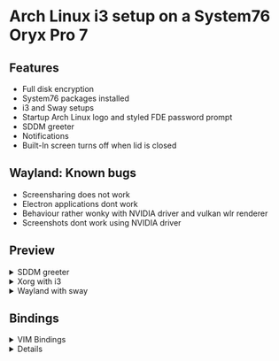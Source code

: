 # Arch Linux i3 setup on a System76 Oryx Pro 7
## Features
* Full disk encryption
* System76 packages installed
* i3 and Sway setups
* Startup Arch Linux logo and styled FDE password prompt
* SDDM greeter
* Notifications 
* Built-In screen turns off when lid is closed

## Wayland: Known bugs
* Screensharing does not work
* Electron applications dont work
* Behaviour rather wonky with NVIDIA driver and vulkan wlr renderer
* Screenshots dont work using NVIDIA driver

## Preview
<details>
<summary>SDDM greeter</summary>

![greeter](preview/greeter.png)
</details>

<details>
<summary>Xorg with i3</summary>

![i3](preview/i3.png)
</details>
<details>
<summary>Wayland with sway</summary>

![sway](preview/sway.png)
</details>

## Bindings
<details>
<summary>VIM Bindings</summary>

### Moving
#### Words
* **b**: Move to the start of the **previous** word
* **w**: Move to the start of the **next** word
* **e**: Move to the end of the word
#### Lines
* **0**: Move to the start of the line
* **^**: Move to the first **non-blank** character of the line
* **$**: Move to the end of the line
* **:<LINE_NUMBER>**: Move to a specific line
* **G**: Move to the end of the file
* **gg**: Move to the begginning of the file

### Inserting Text
* **a**: Insert **after** the cursor
* **A**: Insert at the **end** of the line
* **o**: Insert **below** the current line
* **O**: Insert **above** the current line

### Editing Text
* **r**: Replace a single character and return to command mode
* **cc**: **Replace (its in the clipboard)** entire line and go into insert mode
* **c<MOVEMENT CHARACTER>**: Replace from the cursor to whereever specified after
* **J / gJ**: Merge with the line below with or without a space
* **u**: Undo
* **CTRL + r**: Redo
* **w !sudo tee %**: Write file using sudo and tee

### Copy and Paste
* **yy**: Copy line
* **dd**: Cut line
* **p**: Paste **after** the cursor
* **P**: Paste **before** the cursor

### Selecting
* **v**: Select by character
* **V**: Select by line
* **CTRL + v**: Select by block mode
* **y**: Copy selected
* **d**: Cut selected
* **u**: Change to lowercase
* **U**: Change to uppercase

### Searching
* **(/|?)pattern**: Forward or backward pattern search
* **n**: Repeat search in same direction
* **N**: Repeat search in oppsosite direction

</details>
<details>
<details>
<summary>IntelliJ</summary>

* **CTRL + ALT + R**: Rename
* **CTRL + ALT + T**: Sorround with
* **CTRL + ALT + V**: Extract local variable
* **CTRL + ALT + F**: Extract to field
* **CTRL + ALT + N**: Inline
* **CTRL + ALT + M**: Extract method

</details>

## Installation
<details>
<summary>System setup</summary>

### Create a bootable ArchLinux USB drive
```sh
sudo umount /dev/sdx
sudo dd bs=4M if=arch_linux.ISO of=/dev/sdb status=progress
```

Insert drive and reboot into the drive.

### Installation convinience
```sh
# Available keyboard layouts
ls /usr/share/kbd/keymaps/**/*.map.gz
loadkeys de-latin1

# Adjust TTY font size
ls /usr/share/kbd/consolefonts | grep -P "[2-9]\d+\.ps"
# Use the biggest font you can find
setfont latarcyrheb-sun32
```

### Verify boot mode
If it shows an output it uses UEFI, if not it uses BIOS
```sh
ls /sys/firmware/efi/efivars
```
This tutorial only supports UEFI.

### Setting up an internet connection
```sh
# Verify your connection
ping www.google.com

# If not try this
## Ethernet
### Find adapters
ip link
### Configure adapter
ip link set NIC up
dhclient NIC

## Wireless
ip link
ip link set wlan0 up
### Chose on variant
#### No encryption
iw dev wlan0 connect “your_essid”
#### WEP
iw dev wlan0 connect “your_essid” key 0:your_key
#### WPA/WPA2
wpa_passphrase my_essid my_passphrase > /etc/wpa_supplicant/my_essid.conf
wpa_supplicant -c /etc/wpa_supplicant/my_essid.conf -i wlan0
wpa_supplicant -B -c /etc/wpa_supplicant/my_essid.conf -i wlan0
dhclient wlan0

# Verify your connection
ping www.google.com
```

### Update system clock
```sh
timedatectl set-ntp true
```

### Prepare for LUKS encryption
```sh
modprobe dm-crypt
modprobe dm-mod
```

### Prepare disks
```sh
# Find your disk for me its nvme1n1
lsblk

# You may have to remove partitions before
# Follow the instructions d, enter, select partition, repeat
fdisk /dev/nvme0n1

# Choose gpt
cfdisk /dev/nvme0n1
# Create 3 partitions
## Goto new, enter size and select type, 'Free Space'
## First: Size: 256MB, Type: 'EFI'
## Second: Size: 512MB, Type: 'ext4'
## Third: Size: Rest, Type: 'ext4'
## Goto write and press enter
```

#### Encrypt root partition
```sh
# Confirm with uppercase YES and type desired password
cryptsetup luksFormat -v -s 512 -h sha512 /dev/nvme0n1p3

# Open it, it will prompt for your password
# The partition will be available under /dev/mapper/luks_root
cryptsetup open /dev/nvme0n1p3 luks_root
```

#### Format and mount file system
```sh
# Format all partitions
mkfs.vfat -n “EFI” /dev/nvme0n1p1
mkfs.ext4 -L boot /dev/nvme0n1p2
mkfs.ext4 -L root /dev/mapper/luks_root

# Mount them
mount /dev/mapper/luks_root /mnt
mkdir /mnt/boot
mount /dev/nvme0n1p2 /mnt/boot
mkdir /mnt/boot/efi
mount /dev/nvme0n1p1 /mnt/boot/efi

# Create a swap
cd /mnt
dd if=/dev/zero of=swap bs=1M count=65536
mkswap swap
swapon swap
chmod 0600 swap
```

### Update Pacman mirrors
Find the mirror closes to you and copy it to the top of the list
```sh
vim /etc/pacman.d/mirrorslist
```

### Installing ArchLinux
```bash
# Pacstrap
pacstrap -i /mnt base base-devel efibootmgr grub linux linux-firmare networkmanager sudo vi gvim bash-completion nano
genfstab -U /mnt >> /mnt/etc/fstab

# Change root to new system
arch-chroot /mnt

pacman -S git
git clone https://github.com/Geigerkind/dotfiles
cd dotfiles
bash ./scripts/install_arch.sh nvme0n1p2 nvme0n1p3

exit
reboot
```
</details>

<details>
<summary>Configuration</summary>

```bash
sudo dhcpcd
git clone https://github.com/Geigerkind/dotfiles
bash ./scripts/config.sh nvme0n1p3

# Enable dGPU
reboot
prime-offload
optimus-manager --switch nvidia
sudo system76-power graphics nvidia

reboot
```
</details>

<details>
<summary>Ricing</summary>

```bash
bash ./scripts/rice.sh

nvim +PackerInstall

# reboot for everything to take effect
```
</details>

